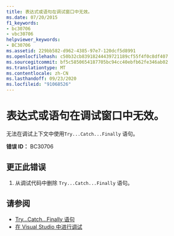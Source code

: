 ```yaml
---
title: 表达式或语句在调试窗口中无效。
ms.date: 07/20/2015
f1_keywords:
- bc30706
- vbc30706
helpviewer_keywords:
- BC30706
ms.assetid: 229bb582-d962-4385-97e7-120dcf5d8991
ms.openlocfilehash: c50b32cb83918244439721189cf55f4f0c8df407
ms.sourcegitcommit: bf5c5850654187705bc94cc40ebfb62fe346ab02
ms.translationtype: MT
ms.contentlocale: zh-CN
ms.lasthandoff: 09/23/2020
ms.locfileid: "91068526"
---
```

# <a name="expression-or-statement-is-not-valid-in-debug-windows"></a>表达式或语句在调试窗口中无效。

无法在调试上下文中使用`Try...Catch...Finally` 语句。  
  
 **错误 ID：** BC30706  
  
## <a name="to-correct-this-error"></a>更正此错误  
  
1. 从调试代码中删除 `Try...Catch...Finally` 语句。  
  
## <a name="see-also"></a>请参阅

- [Try...Catch...Finally 语句](../language-reference/statements/try-catch-finally-statement.md)
- [在 Visual Studio 中进行调试](/visualstudio/debugger/debugger-feature-tour)
